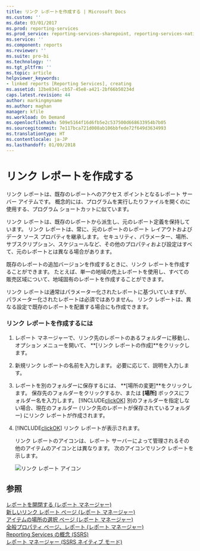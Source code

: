 ```yaml
---
title: リンク レポートを作成する | Microsoft Docs
ms.custom: ''
ms.date: 03/01/2017
ms.prod: reporting-services
ms.prod_service: reporting-services-sharepoint, reporting-services-native
ms.service: ''
ms.component: reports
ms.reviewer: ''
ms.suite: pro-bi
ms.technology: ''
ms.tgt_pltfrm: ''
ms.topic: article
helpviewer_keywords:
- linked reports [Reporting Services], creating
ms.assetid: 12be8341-cb57-45e8-a421-2bf66b50234d
caps.latest.revision: 44
author: markingmyname
ms.author: maghan
manager: kfile
ms.workload: On Demand
ms.openlocfilehash: 509e5164f16d6fb5e2c537500d668633954b7b05
ms.sourcegitcommit: 7e117bca721d008ab106bbfede72f649d3634993
ms.translationtype: HT
ms.contentlocale: ja-JP
ms.lasthandoff: 01/09/2018
---
```

# <a name="create-a-linked-report"></a>リンク レポートを作成する
  リンク レポートは、既存のレポートへのアクセス ポイントとなるレポート サーバー アイテムです。 概念的には、プログラムを実行したりファイルを開くのに使用する、プログラム ショートカットに似ています。  
  
 リンク レポートは、既存のレポートから派生し、元のレポート定義を保持しています。 リンク レポートは、常に、元のレポートのレポート レイアウトおよびデータ ソース プロパティを継承します。 セキュリティ、パラメーター、場所、サブスクリプション、スケジュールなど、その他のプロパティおよび設定はすべて、元のレポートとは異なる場合があります。  
  
 既存のレポートの追加バージョンを作成するときに、リンク レポートを作成することができます。 たとえば、単一の地域の売上レポートを使用し、すべての販売区域について、地域固有のレポートを作成することができます。  
  
 リンク レポートは通常はパラメーター化されたレポートに基づいていますが、パラメーター化されたレポートは必須ではありません。 リンク レポートは、異なる設定で既存のレポートを配置する場合にも作成できます。  
  
### <a name="to-create-a-linked-report"></a>リンク レポートを作成するには  
  
1.  レポート マネージャーで、リンク先のレポートのあるフォルダーに移動し、オプション メニューを開いて、 **[リンク レポートの作成]**をクリックします。  
  
2.  新規リンク レポートの名前を入力します。 必要に応じて、説明を入力します。  
  
3.  レポートを別のフォルダーに保存するには、 **[場所の変更]**をクリックします。 保存先のフォルダーをクリックするか、または **[場所]** ボックスにフォルダー名を入力します。 [!INCLUDE[clickOK](../../includes/clickok-md.md)] 別のフォルダーを指定しない場合、現在のフォルダー (リンク先のレポートが保存されているフォルダー) にリンク レポートが作成されます。  
  
4.  [!INCLUDE[clickOK](../../includes/clickok-md.md)] リンク レポートが表示されます。  
  
     リンク レポートのアイコンは、レポート サーバーによって管理されるその他のアイテムのアイコンとは異なります。 次のアイコンでリンク レポートを示します。  
  
     ![リンク レポート アイコン](../../reporting-services/report-server/media/hlp-16linked.gif "リンク レポート アイコン")  
  
## <a name="see-also"></a>参照  
 [レポートを開閉する (レポート マネージャー)](../../reporting-services/reports/open-and-close-a-report-report-manager.md)   
 [新しいリンク レポート ページ &#40;レポート マネージャー&#41;](http://msdn.microsoft.com/library/fefb46e8-6901-4d50-a3f8-7c49ad72e7b1)   
 [アイテムの場所の選択 ページ &#40;レポート マネージャー&#41;](http://msdn.microsoft.com/library/4a53a1a8-d1e1-47ef-b1fc-63352ece7d3c)   
 [全般プロパティ ページ、レポート &#40;レポート マネージャー&#41;](http://msdn.microsoft.com/library/66c99d28-ab41-45f0-bf02-ed560293595d)   
 [Reporting Services の概念 &#40;SSRS&#41;](../../reporting-services/reporting-services-concepts-ssrs.md)   
 [レポート マネージャー &#40;SSRS ネイティブ モード&#41;](http://msdn.microsoft.com/library/80949f9d-58f5-48e3-9342-9e9bf4e57896)  
  
  
